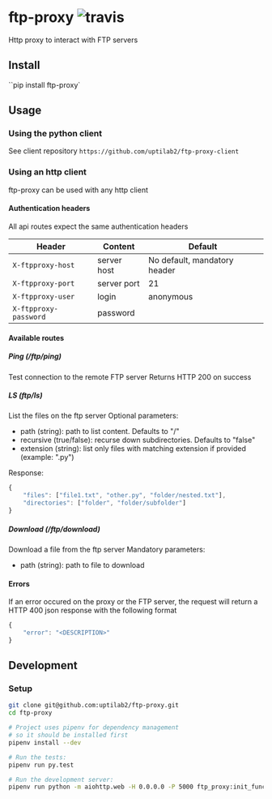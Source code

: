 # ftp-proxy ![travis](https://travis-ci.com/uptilab2/ftp-proxy.svg?branch=master)
Http proxy to interact with FTP servers

## Install
``pip install ftp-proxy`

## Usage
### Using the python client
See client repository `https://github.com/uptilab2/ftp-proxy-client`

### Using an http client
ftp-proxy can be used with any http client

#### Authentication headers
All api routes expect the same authentication headers

| Header | Content | Default |
|--------|---------|---------|
| `X-ftpproxy-host` | server host | No default, mandatory header |
| `X-ftpproxy-port` | server port | 21 |
| `X-ftpproxy-user` | login | anonymous |
| `X-ftpproxy-password` | password | |

#### Available routes

##### Ping (/ftp/ping)
Test connection to the remote FTP server
Returns HTTP 200 on success

##### LS (ftp/ls)
List the files on the ftp server
Optional parameters:
- path (string): path to list content. Defaults to "/"
- recursive (true/false): recurse down subdirectories. Defaults to "false"
- extension (string): list only files with matching extension if provided (example: ".py")

Response:
```javascript
{
    "files": ["file1.txt", "other.py", "folder/nested.txt"],
    "directories": ["folder", "folder/subfolder"]
}
```

##### Download (/ftp/download)
Download a file from the ftp server
Mandatory parameters:
- path (string): path to file to download


#### Errors
If an error occured on the proxy or the FTP server, the request will return a HTTP 400 json response with the following format
```javascript
{
    "error": "<DESCRIPTION>"
}
```

## Development
### Setup
```sh
git clone git@github.com:uptilab2/ftp-proxy.git
cd ftp-proxy

# Project uses pipenv for dependency management
# so it should be installed first
pipenv install --dev

# Run the tests:
pipenv run py.test

# Run the development server:
pipenv run python -m aiohttp.web -H 0.0.0.0 -P 5000 ftp_proxy:init_func
```
